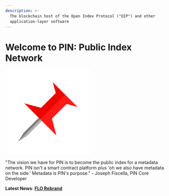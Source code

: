 ```yaml
---
description: >-
  The blockchain host of the Open Index Protocol ("OIP") and other
  application-layer software
---
```


# Welcome to PIN: Public Index Network

![](.gitbook/assets/pin-favicon-10-.png)

"The vision we have for PIN is to become the public index for a metadata network. PIN isn't a smart contract platform plus 'oh we also have metadata on the side.' Metadata is PIN's purpose." - Joseph Fiscella, PIN Core Developer

**Latest News**: [**FLO Rebrand**](https://medium.com/@JosephFiscella/d3b679b8f6ab)


